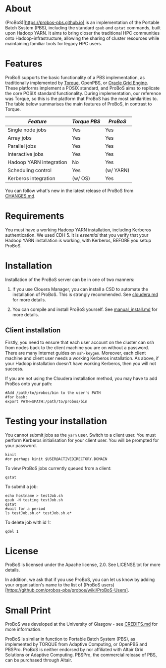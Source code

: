 
# About

(ProBoS)[https://probos-pbs.github.io] is an implementation of the Portable Batch System (PBS), including the standard `qsub` and `qstat` commands, built upon Hadoop YARN. It aims to bring closer the traditional HPC communities onto Hadoop-infrastructure, allowing the sharing of cluster resources while maintaining familiar tools for legacy HPC users.

# Features

ProBoS supports the basic functionality of a PBS implementation, as traditionally implemented by [Torque](http://www.adaptivecomputing.com/products/open-source/torque/), OpenPBS, or [Oracle Grid Engine](http://gridscheduler.sourceforge.net). These platforms implement a POSIX standard, and ProBoS aims to replicate the core POSIX standard functionality. During implementation, our reference was Torque, so this is the platform that ProBoS has the most similarities to. The table below summarises the main features of ProBoS, in contrast to Torque.

| _Feature_ | _Torque PBS_ | _ProBoS_ |
|---------|------------|------|
| Single node jobs | Yes | Yes |
| Array jobs | Yes | Yes |
| Parallel jobs | Yes | Yes |
| Interactive jobs | Yes | Yes |
| Hadoop YARN integration | No | Yes |
| Scheduling control | Yes | (w/ YARN) |
| Kerberos integration | (w/ OS) | Yes |

You can follow what's new in the latest release of ProBoS from [CHANGES.md](CHANGES.md).

# Requirements

You must have a working Hadoop YARN installation, including Kerberos authentication. We used CDH 5. It is _essential_ that you verify that your Hadoop YARN installation is working, with Kerberos, BEFORE you setup ProBoS.

# Installation

Installation of the ProBoS server can be in one of two manners:

 1. If you use Clouera Manager, you can install a CSD to automate the installation of ProBoS. This is strongly recommended. See [cloudera.md](cloudera.md) for more details.

 2. You can compile and install ProBoS yourself. See [manual_install.md](manual_install.md) for more details.


## Client installation
Firstly, you need to ensure that each user account on the cluster can ssh from nodes back to the client machine you are on without a password. There are many Internet guides on `ssh-keygen`. Moreover, each client machine and client user needs a working Kerberos installation. As above, if your Hadoop installation doesn't have working Kerberos, then you will not success.  

If you are not using the Cloudera installation method, you may have to add ProBos onto your path:

	#Add /path/to/probos/bin to the user's PATH
	#for bash:
	export PATH=$PATH:/path/to/probos/bin

# Testing your installation

You cannot submit jobs as the `yarn` user. Switch to a client user. You must perform Kerberos initialisation for your client user. You will be prompted for your password.

	kinit
	#or perhaps kinit $USER@ACTIVEDIRECTORY.DOMAIN

To view ProBoS jobs currently queued from a client:

	qstat

To submit a job:

	echo hostname > testJob.sh
	qsub -N testing testJob.sh
	qstat
	#wait for a period
	ls testJob.sh.o* testJob.sh.e*

To delete job with id 1:

	qdel 1

# License

ProBoS is licensed under the Apache license, 2.0. See LICENSE.txt for more details.

In addition, we ask that if you use ProBoS, you can let us know by adding your organisation's name to the list of (ProBoS users)[https://github.com/probos-pbs/probos/wiki/ProBoS-Users].

# Small Print

ProBoS was developed at the University of Glasgow - see [CREDITS.md](CREDITS.md) for more information.

ProBoS is similar in function to Portable Batch System (PBS), as implemented by TORQUE from Adaptive Computing, or OpenPBS and PBSPro. ProBoS is neither endorsed by nor affiliated with Altair Grid Solutions or Adaptive Computing. PBSPro, the commercial release of PBS, can be purchased through Altair.
